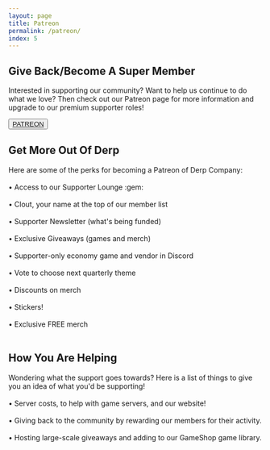 ```yaml
---
layout: page
title: Patreon
permalink: /patreon/
index: 5
---
```


<div class="section sectionBorderBottom">
  <div class="sectionColumnMain">
    <h2>Give Back/Become A Super Member</h2>
    <p>Interested in supporting our community? Want to help us continue to do what we love? Then check out our Patreon page for more information and upgrade to our premium supporter roles!</p>
  </div>
  <div class="sectionColumnSub">
    <button class="navButton">
          <a href="https://www.patreon.com/derpcompany">PATREON</a>
    </button>
  </div>
</div>

<div class="section sectionBorderBottom">
  <div class="sectionColumnSub">
  </div>
  <div class="sectionColumnMain">
    <h2>Get More Out Of Derp</h2>
    <p>Here are some of the perks for becoming a Patreon of Derp Company:<br><br>
      •  Access to our Supporter Lounge :gem:<br><br>
      •  Clout, your name at the top of our member list<br><br>
      •  Supporter Newsletter (what's being funded)<br><br>
      •  Exclusive Giveaways (games and merch)<br><br>
      •  Supporter-only economy game and vendor in Discord<br><br>
      •  Vote to choose next quarterly theme<br><br>
      •  Discounts on merch<br><br>
      •  Stickers!<br><br>
      •  Exclusive FREE merch<br><br>
    </p>
  </div>
</div>

<div class="section">
  <div class="sectionColumnMain">
    <h2>How You Are Helping</h2>
    <p>
    Wondering what the support goes towards? Here is a list of things to give you an idea of what you'd be supporting!<br><br>
    •  Server costs, to help with game servers, and our website!<br><br>
    •  Giving back to the community by rewarding our members for their activity.<br><br>
    •  Hosting large-scale giveaways and adding to our GameShop game library.<br><br>
    </p>
  </div>
  <div class="sectionColumnSub">
  </div>
</div>



